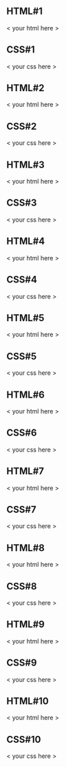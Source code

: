 ## HTML#1
< your html here >

## CSS#1
< your css here >


## HTML#2
< your html here >

## CSS#2
< your css here >

## HTML#3
< your html here >

## CSS#3
< your css here >

## HTML#4
< your html here >

## CSS#4
< your css here >

## HTML#5
< your html here >

## CSS#5
< your css here >

## HTML#6
< your html here >

## CSS#6
< your css here >

## HTML#7
< your html here >

## CSS#7
< your css here >

## HTML#8
< your html here >

## CSS#8
< your css here >

## HTML#9
< your html here >

## CSS#9
< your css here >

## HTML#10
< your html here >

## CSS#10
< your css here >